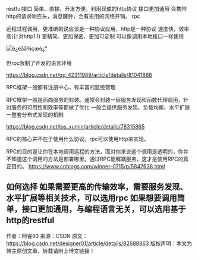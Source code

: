 restful接口
简单、直接、开发方便。利用现成的http协议
接口更加通用
会携带http的请求响应头，消息臃肿，会有无用的网络开销。
rpc

远程过程调用，更准确的说应该是一种协议应用，http是一种协议
速度快，效率高(针对http1.1)
更精简、更加保密、更加可定制
可以像调用本地接口一样使用 

![è¿éåå¾çæè¿°](https://img-blog.csdn.net/20180714111938433?watermark/2/text/aHR0cHM6Ly9ibG9nLmNzZG4ubmV0L3FxXzQyMzExOTg5/font/5a6L5L2T/fontsize/400/fill/I0JBQkFCMA==/dissolve/70)

但rpc限制了开发的语言环境

https://blog.csdn.net/qq_42311989/article/details/81041868

RPC框架一般都有注册中心，有丰富的监控管理

RPC框架一般是面向服务的封装。通常会封装一层服务发现和函数代理调用，针对服务的可用性和效率等都做了优化
一般会提供服务发现、负载均衡、水平扩展一整套分布式发现的机制

https://blog.csdn.net/ios_xumin/article/details/78315865

RPC的核心并不在于使用什么协议。rpc可以使用http来实现。

RPC的目的是让你在本地调用远程的方法，而对你来说这个调用是透明的，你并不知道这个调用的方法是部署哪里。通过RPC能解耦服务，这才是使用RPC的真正目的。 
https://www.cnblogs.com/winner-0715/p/5847638.html

如何选择
如果需要更高的传输效率，需要服务发现、水平扩展等相关技术，可以选用rpc
如果想要调用简单，接口更加通用，与编程语言无关，可以选用基于http的restful
--------------------- 
作者：阿睿93 
来源：CSDN 
原文：https://blog.csdn.net/designer01/article/details/82688863 
版权声明：本文为博主原创文章，转载请附上博文链接！